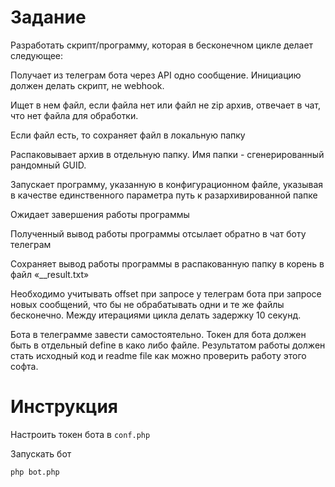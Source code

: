 # Задание

Разработать скрипт/программу, которая в бесконечном цикле делает следующее:

Получает из телеграм бота через API одно сообщение. Инициацию должен делать скрипт, не webhook. 

Ищет в нем файл, если файла нет или файл не zip архив, отвечает в чат, что нет файла для обработки.

Если файл есть, то сохраняет файл в локальную папку

Распаковывает архив в отдельную папку. Имя папки - сгенерированный рандомный GUID.

Запускает программу, указанную в конфигурационном файле, указывая в качестве единственного параметра путь к разархивированной папке

Ожидает завершения работы программы

Полученный вывод работы программы отсылает обратно в чат боту телеграм

Сохраняет вывод работы программы в распакованную папку в корень в файл «__result.txt»

Необходимо учитывать offset при запросе у телеграм бота при запросе новых сообщений, что бы не обрабатывать одни и те же файлы бесконечно.
Между итерациями цикла делать задержку 10 секунд.

Бота в телеграмме завести самостоятельно. Токен для бота должен быть в отдельный define в како либо файле.
Результатом работы должен стать исходный код и readme file как можно проверить работу этого софта.

# Инструкция
Настроить токен бота в `conf.php`

Запускать бот 
```shell
php bot.php
```
